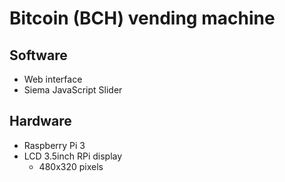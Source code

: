 # Bitcoin (BCH) vending machine

## Software

- Web interface
- Siema JavaScript Slider

## Hardware

- Raspberry Pi 3
- LCD 3.5inch RPi display
    - 480x320 pixels
